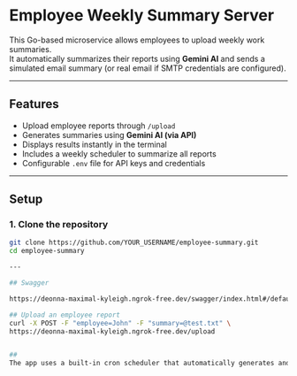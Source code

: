 # Employee Weekly Summary Server

This Go-based microservice allows employees to upload weekly work summaries.  
It automatically summarizes their reports using **Gemini AI** and sends a simulated email summary (or real email if SMTP credentials are configured).

---

## Features
- Upload employee reports through `/upload`
- Generates summaries using **Gemini AI (via API)**
- Displays results instantly in the terminal
- Includes a weekly scheduler to summarize all reports
- Configurable `.env` file for API keys and credentials

---

## Setup

### 1. Clone the repository
```bash
git clone https://github.com/YOUR_USERNAME/employee-summary.git
cd employee-summary

---

## Swagger

https://deonna-maximal-kyleigh.ngrok-free.dev/swagger/index.html#/default/get_summaries

## Upload an employee report
curl -X POST -F "employee=John" -F "summary=@test.txt" \
https://deonna-maximal-kyleigh.ngrok-free.dev/upload


##
The app uses a built-in cron scheduler that automatically generates and sends all summaries every week (you can adjust the schedule in scheduler.go).